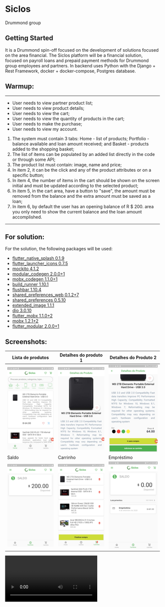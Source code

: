 # Siclos

Drummond group

## Getting Started

It is a Drummond spin-off focused on the development of solutions focused on the area financial. The Siclos platform will be a financial solution, focused on payroll loans and prepaid payment methods for Drummond group employees and partners. In backend uses Python with the Django + Rest Framework, docker + docker-compose, Postgres database.

## Warmup:
---
- User needs to view partner product list;
- User needs to view product details;
- User needs to view the cart;
- User needs to view the quantity of products in the cart;
- User needs to make the purchase;
- User needs to view my account.

1. The system must contain 3 tabs: Home - list of products; Portfolio - balance available and loan amount received; and Basket - products added to the shopping basket;
2. The list of items can be populated by an added list directly in the code or through some API;
3. The product list must contain: image, name and price;
4. In item 2, it can be the click and any of the product attributes or on a specific button;
5. In item 4, the number of items in the cart should be shown on the screen initial and must be updated according to the selected product;
6. In item 5, in the cart area, have a button to "save", the amount must be removed from the balance and the extra amount must be saved as a loan;
7. In item 6, by default the user has an opening balance of R $ 200. area you only need to show the current balance and the loan amount accomplished.
---
## For solution:

For the solution, the following packages will be used:

- [flutter_native_splash 0.1.9](https://pub.dev/packages/flutter_native_splash)
- [flutter_launcher_icons 0.7.5](https://pub.dev/packages/flutter_launcher_icons)
- [mockito 4.1.2](https://pub.dev/packages/mockito)
- [modular_codegen 2.0.0+1](https://pub.dev/packages/modular_codegen)
- [mobx_codegen 1.1.0+1](https://pub.dev/packages/mobx_codegen)
- [build_runner 1.10.1](https://pub.dev/packages/build_runner)
- [flushbar 1.10.4](https://pub.dev/packages/flushbar)
- [shared_preferences_web 0.1.2+7](https://pub.dev/packages/shared_preferences_web)
- [shared_preferences 0.5.10](https://pub.dev/packages/shared_preferences)
- [extended_image 1.1.1](https://pub.dev/packages?q=extended_image)
- [dio 3.0.10](https://pub.dev/packages/dio)
- [flutter_mobx 1.1.0+2](https://pub.dev/packages/flutter_mobx)
- [mobx 1.2.1+2](https://pub.dev/packages/mobx)
- [flutter_modular 2.0.0+1](https://pub.dev/packages/flutter_modular)

## Screenshots:

|Lista de produtos|Detalhes do produto 1|Detalhes do Produto 2|
|-|-|-|
|<img src="screens/1.jpg" width="250"> |<img src="screens/2.jpg" width="250"> |<img src="screens/3.jpg" width="250"> |
| Saldo| Carrinho | Empréstimo |
|<img src="screens/4.jpg" width="250"> |<img src="screens/5.jpg" width="250"> |<img src="screens/6.jpg" width="250">|

<video autoplay>
  <video width="268" height="480">
  <source src="http://commondatastorage.googleapis.com/gtv-videos-bucket/sample/BigBuckBunny.mp4" type="video/mp4">
</video>
